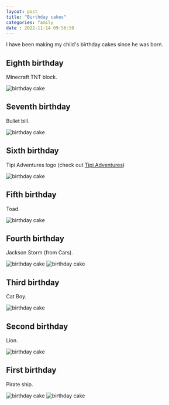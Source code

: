 ```yaml
---
layout: post
title: "Birthday cakes" 
categories: family
date : 2022-11-14 09:56:50
---
```


I have been making my child's birthday cakes since he was born. 

## Eighth birthday
Minecraft TNT block. 

![birthday cake](/img/blog-posts/yr-8.jpg)

## Seventh birthday
Bullet bill. 

![birthday cake](/img/blog-posts/yr-7.jpg)

## Sixth birthday
Tipi Adventures logo (check out [Tipi Adventures](https://www.tipiadventures.ie))

![birthday cake](/img/blog-posts/yr-6.jpg)

## Fifth birthday
Toad.

![birthday cake](/img/blog-posts/yr-5.jpg)

## Fourth birthday
Jackson Storm (from Cars). 

![birthday cake](/img/blog-posts/yr-4-2-1.jpg)
![birthday cake](/img/blog-posts/yr-4-2-2.jpg)

## Third birthday
Cat Boy.

![birthday cake](/img/blog-posts/yr-3-.jpg)

## Second birthday
Lion. 

![birthday cake](/img/blog-posts/yr-2-2.jpg)

## First birthday
Pirate ship. 

![birthday cake](/img/blog-posts/yr1.jpg)
![birthday cake](/img/blog-posts/yr1-1.jpg)
